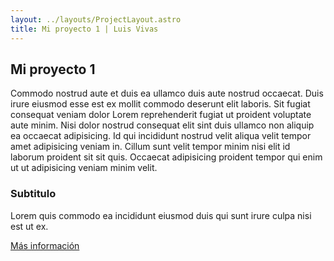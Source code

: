 ```yaml
---
layout: ../layouts/ProjectLayout.astro
title: Mi proyecto 1 | Luis Vivas
---
```


## Mi proyecto 1

Commodo nostrud aute et duis ea ullamco duis aute nostrud occaecat. Duis irure eiusmod esse est ex mollit commodo deserunt elit laboris. Sit fugiat consequat veniam dolor Lorem reprehenderit fugiat ut proident voluptate aute minim. Nisi dolor nostrud consequat elit sint duis ullamco non aliquip ea occaecat adipisicing. Id qui incididunt nostrud velit aliqua velit tempor amet adipisicing veniam in. Cillum sunt velit tempor minim nisi elit id laborum proident sit sit quis. Occaecat adipisicing proident tempor qui enim ut ut adipisicing veniam minim velit.

### Subtitulo 

Lorem quis commodo ea incididunt eiusmod duis qui sunt irure culpa nisi est ut ex.

[Más información](#)
